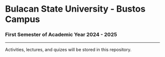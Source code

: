 # Bulacan State University - Bustos Campus
### First Semester of Academic Year 2024 - 2025
---
Activities, lectures, and quizes will be stored in this repository. 
